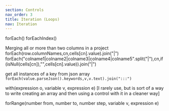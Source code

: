 ```yaml
---
section: Controls
nav_order: 3
title: Iteration (Loops)
nav: Iteration
---
```


forEach()
forEachIndex()


Merging all or more than two columns in a project
forEach(row.columnNames,cn,cells[cn].value).join("|")
forEach("colname1|colname2|colname3|colname4|colname5".split("|"),cn,if(isNull(cells[cn]),"",cells[cn].value)).join("|")

get all instances of a key from json array
`forEach(value.parseJson().keywords,v,v.text).join(":::")`

with(expression o, variable v, expression e) [I rarely use, but is sort of a way to write creating an array and then using a control with it in a cleaner way]

forRange(number from, number to, number step, variable v, expression e)

